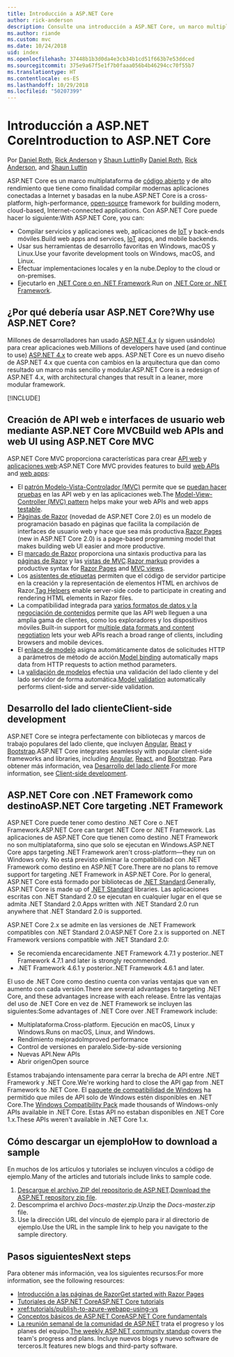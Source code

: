 ```yaml
---
title: Introducción a ASP.NET Core
author: rick-anderson
description: Consulte una introducción a ASP.NET Core, un marco multiplataforma de código abierto y de alto rendimiento que tiene como finalidad compilar modernas aplicaciones conectadas a Internet y basadas en la nube.
ms.author: riande
ms.custom: mvc
ms.date: 10/24/2018
uid: index
ms.openlocfilehash: 37448b1b3d0da4e3cb34b1cd51f663b7e53ddced
ms.sourcegitcommit: 375e9a67f5e1f7b0faaa056b4b46294cc70f55b7
ms.translationtype: HT
ms.contentlocale: es-ES
ms.lasthandoff: 10/29/2018
ms.locfileid: "50207399"
---
```

# <a name="introduction-to-aspnet-core"></a><span data-ttu-id="a8ac2-103">Introducción a ASP.NET Core</span><span class="sxs-lookup"><span data-stu-id="a8ac2-103">Introduction to ASP.NET Core</span></span>

<span data-ttu-id="a8ac2-104">Por [Daniel Roth](https://github.com/danroth27), [Rick Anderson](https://twitter.com/RickAndMSFT) y [Shaun Luttin](https://twitter.com/dicshaunary)</span><span class="sxs-lookup"><span data-stu-id="a8ac2-104">By [Daniel Roth](https://github.com/danroth27), [Rick Anderson](https://twitter.com/RickAndMSFT), and [Shaun Luttin](https://twitter.com/dicshaunary)</span></span>

<span data-ttu-id="a8ac2-105">ASP.NET Core es un marco multiplataforma de [código abierto](https://github.com/aspnet/home) y de alto rendimiento que tiene como finalidad compilar modernas aplicaciones conectadas a Internet y basadas en la nube.</span><span class="sxs-lookup"><span data-stu-id="a8ac2-105">ASP.NET Core is a cross-platform, high-performance, [open-source](https://github.com/aspnet/home) framework for building modern, cloud-based, Internet-connected applications.</span></span> <span data-ttu-id="a8ac2-106">Con ASP.NET Core puede hacer lo siguiente:</span><span class="sxs-lookup"><span data-stu-id="a8ac2-106">With ASP.NET Core, you can:</span></span>

* <span data-ttu-id="a8ac2-107">Compilar servicios y aplicaciones web, aplicaciones de [IoT](https://www.microsoft.com/internet-of-things/) y back-ends móviles.</span><span class="sxs-lookup"><span data-stu-id="a8ac2-107">Build web apps and services, [IoT](https://www.microsoft.com/internet-of-things/) apps, and mobile backends.</span></span>
* <span data-ttu-id="a8ac2-108">Usar sus herramientas de desarrollo favoritas en Windows, macOS y Linux.</span><span class="sxs-lookup"><span data-stu-id="a8ac2-108">Use your favorite development tools on Windows, macOS, and Linux.</span></span>
* <span data-ttu-id="a8ac2-109">Efectuar implementaciones locales y en la nube.</span><span class="sxs-lookup"><span data-stu-id="a8ac2-109">Deploy to the cloud or on-premises.</span></span>
* <span data-ttu-id="a8ac2-110">Ejecutarlo en [.NET Core o en .NET Framework](/dotnet/articles/standard/choosing-core-framework-server).</span><span class="sxs-lookup"><span data-stu-id="a8ac2-110">Run on [.NET Core or .NET Framework](/dotnet/articles/standard/choosing-core-framework-server).</span></span>

## <a name="why-use-aspnet-core"></a><span data-ttu-id="a8ac2-111">¿Por qué debería usar ASP.NET Core?</span><span class="sxs-lookup"><span data-stu-id="a8ac2-111">Why use ASP.NET Core?</span></span>

<span data-ttu-id="a8ac2-112">Millones de desarrolladores han usado [ASP.NET 4.x](/aspnet/overview) (y siguen usándolo) para crear aplicaciones web.</span><span class="sxs-lookup"><span data-stu-id="a8ac2-112">Millions of developers have used (and continue to use) [ASP.NET 4.x](/aspnet/overview) to create web apps.</span></span> <span data-ttu-id="a8ac2-113">ASP.NET Core es un nuevo diseño de ASP.NET 4.x que cuenta con cambios en la arquitectura que dan como resultado un marco más sencillo y modular.</span><span class="sxs-lookup"><span data-stu-id="a8ac2-113">ASP.NET Core is a redesign of ASP.NET 4.x, with architectural changes that result in a leaner, more modular framework.</span></span>

[!INCLUDE[](~/includes/benefits.md)]

## <a name="build-web-apis-and-web-ui-using-aspnet-core-mvc"></a><span data-ttu-id="a8ac2-114">Creación de API web e interfaces de usuario web mediante ASP.NET Core MVC</span><span class="sxs-lookup"><span data-stu-id="a8ac2-114">Build web APIs and web UI using ASP.NET Core MVC</span></span>

<span data-ttu-id="a8ac2-115">ASP.NET Core MVC proporciona características para crear [API web](xref:tutorials/index#build-web-apis) y [aplicaciones web](xref:tutorials/index#build-web-apps):</span><span class="sxs-lookup"><span data-stu-id="a8ac2-115">ASP.NET Core MVC provides features to build [web APIs](xref:tutorials/index#build-web-apis) and [web apps](xref:tutorials/index#build-web-apps):</span></span>

* <span data-ttu-id="a8ac2-116">El [patrón Modelo-Vista-Controlador (MVC)](xref:mvc/overview) permite que se [puedan hacer pruebas](xref:test/index) en las API web y en las aplicaciones web.</span><span class="sxs-lookup"><span data-stu-id="a8ac2-116">The [Model-View-Controller (MVC) pattern](xref:mvc/overview) helps make your web APIs and web apps [testable](xref:test/index).</span></span>
* <span data-ttu-id="a8ac2-117">[Páginas de Razor](xref:razor-pages/index) (novedad de ASP.NET Core 2.0) es un modelo de programación basado en páginas que facilita la compilación de interfaces de usuario web y hace que sea más productiva.</span><span class="sxs-lookup"><span data-stu-id="a8ac2-117">[Razor Pages](xref:razor-pages/index) (new in ASP.NET Core 2.0) is a page-based programming model that makes building web UI easier and more productive.</span></span>
* <span data-ttu-id="a8ac2-118">El [marcado de Razor](xref:mvc/views/razor) proporciona una sintaxis productiva para las [páginas de Razor](xref:razor-pages/index) y las [vistas de MVC](xref:mvc/views/overview).</span><span class="sxs-lookup"><span data-stu-id="a8ac2-118">[Razor markup](xref:mvc/views/razor) provides a productive syntax for [Razor Pages](xref:razor-pages/index) and [MVC views](xref:mvc/views/overview).</span></span>
* <span data-ttu-id="a8ac2-119">Los [asistentes de etiquetas](xref:mvc/views/tag-helpers/intro) permiten que el código de servidor participe en la creación y la representación de elementos HTML en archivos de Razor.</span><span class="sxs-lookup"><span data-stu-id="a8ac2-119">[Tag Helpers](xref:mvc/views/tag-helpers/intro) enable server-side code to participate in creating and rendering HTML elements in Razor files.</span></span>
* <span data-ttu-id="a8ac2-120">La compatibilidad integrada para [varios formatos de datos y la negociación de contenidos](xref:web-api/advanced/formatting) permite que las API web lleguen a una amplia gama de clientes, como los exploradores y los dispositivos móviles.</span><span class="sxs-lookup"><span data-stu-id="a8ac2-120">Built-in support for [multiple data formats and content negotiation](xref:web-api/advanced/formatting) lets your web APIs reach a broad range of clients, including browsers and mobile devices.</span></span>
* <span data-ttu-id="a8ac2-121">El [enlace de modelo](xref:mvc/models/model-binding) asigna automáticamente datos de solicitudes HTTP a parámetros de método de acción.</span><span class="sxs-lookup"><span data-stu-id="a8ac2-121">[Model binding](xref:mvc/models/model-binding) automatically maps data from HTTP requests to action method parameters.</span></span>
* <span data-ttu-id="a8ac2-122">La [validación de modelos](xref:mvc/models/validation) efectúa una validación del lado cliente y del lado servidor de forma automática.</span><span class="sxs-lookup"><span data-stu-id="a8ac2-122">[Model validation](xref:mvc/models/validation) automatically performs client-side and server-side validation.</span></span>

## <a name="client-side-development"></a><span data-ttu-id="a8ac2-123">Desarrollo del lado cliente</span><span class="sxs-lookup"><span data-stu-id="a8ac2-123">Client-side development</span></span>

<span data-ttu-id="a8ac2-124">ASP.NET Core se integra perfectamente con bibliotecas y marcos de trabajo populares del lado cliente, que incluyen [Angular](xref:spa/angular), [React](xref:spa/react) y [Bootstrap](https://getbootstrap.com/).</span><span class="sxs-lookup"><span data-stu-id="a8ac2-124">ASP.NET Core integrates seamlessly with popular client-side frameworks and libraries, including [Angular](xref:spa/angular), [React](xref:spa/react), and [Bootstrap](https://getbootstrap.com/).</span></span> <span data-ttu-id="a8ac2-125">Para obtener más información, vea [Desarrollo del lado cliente](xref:client-side/index).</span><span class="sxs-lookup"><span data-stu-id="a8ac2-125">For more information, see [Client-side development](xref:client-side/index).</span></span>

<a name="target-framework"></a>

## <a name="aspnet-core-targeting-net-framework"></a><span data-ttu-id="a8ac2-126">ASP.NET Core con .NET Framework como destino</span><span class="sxs-lookup"><span data-stu-id="a8ac2-126">ASP.NET Core targeting .NET Framework</span></span>

<span data-ttu-id="a8ac2-127">ASP.NET Core puede tener como destino .NET Core o .NET Framework.</span><span class="sxs-lookup"><span data-stu-id="a8ac2-127">ASP.NET Core can target .NET Core or .NET Framework.</span></span> <span data-ttu-id="a8ac2-128">Las aplicaciones de ASP.NET Core que tienen como destino .NET Framework no son multiplataforma, sino que solo se ejecutan en Windows.</span><span class="sxs-lookup"><span data-stu-id="a8ac2-128">ASP.NET Core apps targeting .NET Framework aren't cross-platform&mdash;they run on Windows only.</span></span> <span data-ttu-id="a8ac2-129">No está previsto eliminar la compatibilidad con .NET Framework como destino en ASP.NET Core.</span><span class="sxs-lookup"><span data-stu-id="a8ac2-129">There are no plans to remove support for targeting .NET Framework in ASP.NET Core.</span></span> <span data-ttu-id="a8ac2-130">Por lo general, ASP.NET Core está formado por bibliotecas de [.NET Standard](/dotnet/standard/net-standard).</span><span class="sxs-lookup"><span data-stu-id="a8ac2-130">Generally, ASP.NET Core is made up of [.NET Standard](/dotnet/standard/net-standard) libraries.</span></span> <span data-ttu-id="a8ac2-131">Las aplicaciones escritas con .NET Standard 2.0 se ejecutan en cualquier lugar en el que se admita .NET Standard 2.0.</span><span class="sxs-lookup"><span data-stu-id="a8ac2-131">Apps written with .NET Standard 2.0 run anywhere that .NET Standard 2.0 is supported.</span></span>

<span data-ttu-id="a8ac2-132">ASP.NET Core 2.x se admite en las versiones de .NET Framework compatibles con .NET Standard 2.0:</span><span class="sxs-lookup"><span data-stu-id="a8ac2-132">ASP.NET Core 2.x is supported on .NET Framework versions compatible with .NET Standard 2.0:</span></span>

* <span data-ttu-id="a8ac2-133">Se recomienda encarecidamente .NET Framework 4.7.1 y posterior.</span><span class="sxs-lookup"><span data-stu-id="a8ac2-133">.NET Framework 4.7.1 and later is strongly recommended.</span></span>
* <span data-ttu-id="a8ac2-134">.NET Framework 4.6.1 y posterior.</span><span class="sxs-lookup"><span data-stu-id="a8ac2-134">.NET Framework 4.6.1 and later.</span></span>

<span data-ttu-id="a8ac2-135">El uso de .NET Core como destino cuenta con varias ventajas que van en aumento con cada versión.</span><span class="sxs-lookup"><span data-stu-id="a8ac2-135">There are several advantages to targeting .NET Core, and these advantages increase with each release.</span></span> <span data-ttu-id="a8ac2-136">Entre las ventajas del uso de .NET Core en vez de .NET Framework se incluyen las siguientes:</span><span class="sxs-lookup"><span data-stu-id="a8ac2-136">Some advantages of .NET Core over .NET Framework include:</span></span>

* <span data-ttu-id="a8ac2-137">Multiplataforma.</span><span class="sxs-lookup"><span data-stu-id="a8ac2-137">Cross-platform.</span></span> <span data-ttu-id="a8ac2-138">Ejecución en macOS, Linux y Windows.</span><span class="sxs-lookup"><span data-stu-id="a8ac2-138">Runs on macOS, Linux, and Windows.</span></span>
* <span data-ttu-id="a8ac2-139">Rendimiento mejorado</span><span class="sxs-lookup"><span data-stu-id="a8ac2-139">Improved performance</span></span>
* <span data-ttu-id="a8ac2-140">Control de versiones en paralelo.</span><span class="sxs-lookup"><span data-stu-id="a8ac2-140">Side-by-side versioning</span></span>
* <span data-ttu-id="a8ac2-141">Nuevas API.</span><span class="sxs-lookup"><span data-stu-id="a8ac2-141">New APIs</span></span>
* <span data-ttu-id="a8ac2-142">Abrir origen</span><span class="sxs-lookup"><span data-stu-id="a8ac2-142">Open source</span></span>

<span data-ttu-id="a8ac2-143">Estamos trabajando intensamente para cerrar la brecha de API entre .NET Framework y .NET Core.</span><span class="sxs-lookup"><span data-stu-id="a8ac2-143">We're working hard to close the API gap from .NET Framework to .NET Core.</span></span> <span data-ttu-id="a8ac2-144">El [paquete de compatibilidad de Windows](/dotnet/core/porting/windows-compat-pack) ha permitido que miles de API solo de Windows estén disponibles en .NET Core.</span><span class="sxs-lookup"><span data-stu-id="a8ac2-144">The [Windows Compatibility Pack](/dotnet/core/porting/windows-compat-pack) made thousands of Windows-only APIs available in .NET Core.</span></span> <span data-ttu-id="a8ac2-145">Estas API no estaban disponibles en .NET Core 1.x.</span><span class="sxs-lookup"><span data-stu-id="a8ac2-145">These APIs weren't available in .NET Core 1.x.</span></span>

## <a name="how-to-download-a-sample"></a><span data-ttu-id="a8ac2-146">Cómo descargar un ejemplo</span><span class="sxs-lookup"><span data-stu-id="a8ac2-146">How to download a sample</span></span>

<span data-ttu-id="a8ac2-147">En muchos de los artículos y tutoriales se incluyen vínculos a código de ejemplo.</span><span class="sxs-lookup"><span data-stu-id="a8ac2-147">Many of the articles and tutorials include links to sample code.</span></span>

1. <span data-ttu-id="a8ac2-148">[Descargue el archivo ZIP del repositorio de ASP.NET](https://codeload.github.com/aspnet/Docs/zip/master).</span><span class="sxs-lookup"><span data-stu-id="a8ac2-148">[Download the ASP.NET repository zip file](https://codeload.github.com/aspnet/Docs/zip/master).</span></span>
1. <span data-ttu-id="a8ac2-149">Descomprima el archivo *Docs-master.zip*.</span><span class="sxs-lookup"><span data-stu-id="a8ac2-149">Unzip the *Docs-master.zip* file.</span></span>
1. <span data-ttu-id="a8ac2-150">Use la dirección URL del vínculo de ejemplo para ir al directorio de ejemplo.</span><span class="sxs-lookup"><span data-stu-id="a8ac2-150">Use the URL in the sample link to help you navigate to the sample directory.</span></span>

## <a name="next-steps"></a><span data-ttu-id="a8ac2-151">Pasos siguientes</span><span class="sxs-lookup"><span data-stu-id="a8ac2-151">Next steps</span></span>

<span data-ttu-id="a8ac2-152">Para obtener más información, vea los siguientes recursos:</span><span class="sxs-lookup"><span data-stu-id="a8ac2-152">For more information, see the following resources:</span></span>

* [<span data-ttu-id="a8ac2-153">Introducción a las páginas de Razor</span><span class="sxs-lookup"><span data-stu-id="a8ac2-153">Get started with Razor Pages</span></span>](xref:tutorials/razor-pages/razor-pages-start)
* [<span data-ttu-id="a8ac2-154">Tutoriales de ASP.NET Core</span><span class="sxs-lookup"><span data-stu-id="a8ac2-154">ASP.NET Core tutorials</span></span>](xref:tutorials/index)
* <xref:tutorials/publish-to-azure-webapp-using-vs>
* [<span data-ttu-id="a8ac2-155">Conceptos básicos de ASP.NET Core</span><span class="sxs-lookup"><span data-stu-id="a8ac2-155">ASP.NET Core fundamentals</span></span>](xref:fundamentals/index)
* <span data-ttu-id="a8ac2-156">[La reunión semanal de la comunidad de ASP.NET](https://live.asp.net/) trata el progreso y los planes del equipo.</span><span class="sxs-lookup"><span data-stu-id="a8ac2-156">[The weekly ASP.NET community standup](https://live.asp.net/) covers the team's progress and plans.</span></span> <span data-ttu-id="a8ac2-157">Incluye nuevos blogs y nuevo software de terceros.</span><span class="sxs-lookup"><span data-stu-id="a8ac2-157">It features new blogs and third-party software.</span></span>

